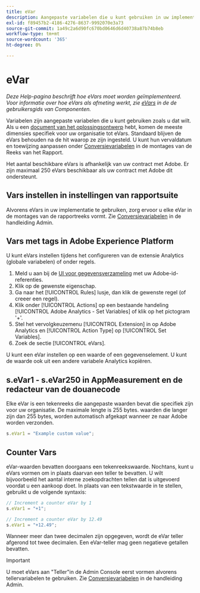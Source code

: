 ```yaml
---
title: eVar
description: Aangepaste variabelen die u kunt gebruiken in uw implementatie.
exl-id: f89457b2-4186-4276-8637-9992070e3a73
source-git-commit: 1a49c2a6d90fc670bd0646d6d40738a87b74b8eb
workflow-type: tm+mt
source-wordcount: '365'
ht-degree: 0%

---
```


# eVar

*Deze Help-pagina beschrijft hoe eVars moet worden geïmplementeerd. Voor informatie over hoe eVars als afmeting werkt, zie [eVars](/help/components/dimensions/evar.md) in de de gebruikersgids van Componenten.*

Variabelen zijn aangepaste variabelen die u kunt gebruiken zoals u dat wilt. Als u een [document van het oplossingsontwerp](/help/implement/prepare/solution-design.md) hebt, komen de meeste dimensies specifiek voor uw organisatie tot eVars. Standaard blijven de eVars behouden na de hit waarop ze zijn ingesteld. U kunt hun vervaldatum en toewijzing aanpassen onder [Conversievariabelen](/help/admin/admin/conversion-var-admin/conversion-var-admin.md) in de montages van de Reeks van het Rapport.

Het aantal beschikbare eVars is afhankelijk van uw contract met Adobe. Er zijn maximaal 250 eVars beschikbaar als uw contract met Adobe dit ondersteunt.

## Vars instellen in instellingen van rapportsuite

Alvorens eVars in uw implementatie te gebruiken, zorg ervoor u elke eVar in de montages van de rapportreeks vormt. Zie [Conversievariabelen](/help/admin/admin/conversion-var-admin/conversion-var-admin.md) in de handleiding Admin.

## Vars met tags in Adobe Experience Platform

U kunt eVars instellen tijdens het configureren van de extensie Analytics (globale variabelen) of onder regels.

1. Meld u aan bij de [UI voor gegevensverzameling](https://experience.adobe.com/data-collection) met uw Adobe-id-referenties.
2. Klik op de gewenste eigenschap.
3. Ga naar het [!UICONTROL Rules] lusje, dan klik de gewenste regel (of creeer een regel).
4. Klik onder [!UICONTROL Actions] op een bestaande handeling [!UICONTROL Adobe Analytics - Set Variables] of klik op het pictogram &#39;+&#39;.
5. Stel het vervolgkeuzemenu [!UICONTROL Extension] in op Adobe Analytics en [!UICONTROL Action Type] op [!UICONTROL Set Variables].
6. Zoek de sectie [!UICONTROL eVars].

U kunt een eVar instellen op een waarde of een gegevenselement. U kunt de waarde ook uit een andere variabele Analytics kopiëren.

## s.eVar1 - s.eVar250 in AppMeasurement en de redacteur van de douanecode

Elke eVar is een tekenreeks die aangepaste waarden bevat die specifiek zijn voor uw organisatie. De maximale lengte is 255 bytes. waarden die langer zijn dan 255 bytes, worden automatisch afgekapt wanneer ze naar Adobe worden verzonden.

```js
s.eVar1 = "Example custom value";
```

## Counter Vars

eVar-waarden bevatten doorgaans een tekenreekswaarde. Nochtans, kunt u eVars vormen om in plaats daarvan een teller te bevatten. U wilt bijvoorbeeld het aantal interne zoekopdrachten tellen dat is uitgevoerd voordat u een aankoop doet. In plaats van een tekstwaarde in te stellen, gebruikt u de volgende syntaxis:

```js
// Increment a counter eVar by 1
s.eVar1 = "+1";

// Increment a counter eVar by 12.49
s.eVar1 = "+12.49";
```

Wanneer meer dan twee decimalen zijn opgegeven, wordt de eVar teller afgerond tot twee decimalen. Een eVar-teller mag geen negatieve getallen bevatten.

>[!IMPORTANT]
>
>U moet eVars aan &quot;Teller&quot;in de Admin Console eerst vormen alvorens tellervariabelen te gebruiken. Zie [Conversievariabelen](/help/admin/admin/conversion-var-admin/conversion-var-admin.md) in de handleiding Admin.
